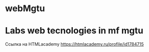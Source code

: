 # webMgtu
# Labs web tecnologies in mf mgtu
Ссылка на HTMLacademy
https://htmlacademy.ru/profile/id1784715
